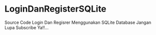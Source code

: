 # LoginDanRegisterSQLite
Source Code Login Dan Regisrer Menggunakan SQLite Database
Jangan Lupa Subscribe Ya!!... 

